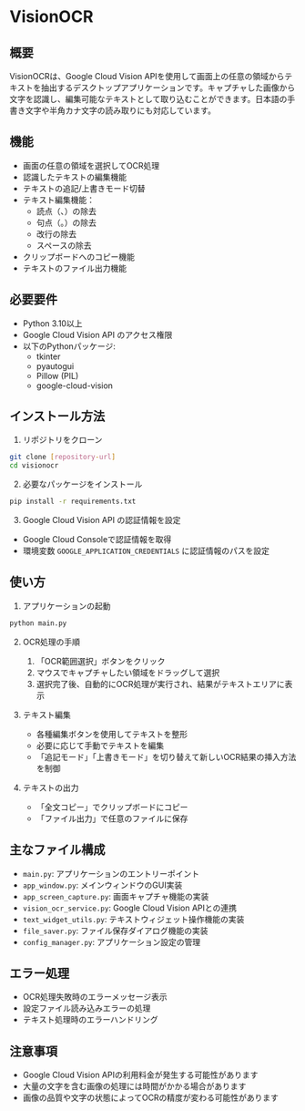 # VisionOCR

## 概要
VisionOCRは、Google Cloud Vision APIを使用して画面上の任意の領域からテキストを抽出するデスクトップアプリケーションです。キャプチャした画像から文字を認識し、編集可能なテキストとして取り込むことができます。日本語の手書き文字や半角カナ文字の読み取りにも対応しています。

## 機能
- 画面の任意の領域を選択してOCR処理
- 認識したテキストの編集機能
- テキストの追記/上書きモード切替
- テキスト編集機能：
  - 読点（、）の除去
  - 句点（。）の除去
  - 改行の除去
  - スペースの除去
- クリップボードへのコピー機能
- テキストのファイル出力機能

## 必要要件
- Python 3.10以上
- Google Cloud Vision API のアクセス権限
- 以下のPythonパッケージ:
  - tkinter
  - pyautogui
  - Pillow (PIL)
  - google-cloud-vision

## インストール方法
1. リポジトリをクローン
```bash
git clone [repository-url]
cd visionocr
```

2. 必要なパッケージをインストール
```bash
pip install -r requirements.txt
```

3. Google Cloud Vision API の認証情報を設定
- Google Cloud Consoleで認証情報を取得
- 環境変数 `GOOGLE_APPLICATION_CREDENTIALS` に認証情報のパスを設定

## 使い方
1. アプリケーションの起動
```bash
python main.py
```

2. OCR処理の手順
   1. 「OCR範囲選択」ボタンをクリック
   2. マウスでキャプチャしたい領域をドラッグして選択
   3. 選択完了後、自動的にOCR処理が実行され、結果がテキストエリアに表示

3. テキスト編集
   - 各種編集ボタンを使用してテキストを整形
   - 必要に応じて手動でテキストを編集
   - 「追記モード」「上書きモード」を切り替えて新しいOCR結果の挿入方法を制御

4. テキストの出力
   - 「全文コピー」でクリップボードにコピー
   - 「ファイル出力」で任意のファイルに保存

## 主なファイル構成
- `main.py`: アプリケーションのエントリーポイント
- `app_window.py`: メインウィンドウのGUI実装
- `app_screen_capture.py`: 画面キャプチャ機能の実装
- `vision_ocr_service.py`: Google Cloud Vision APIとの連携
- `text_widget_utils.py`: テキストウィジェット操作機能の実装
- `file_saver.py`: ファイル保存ダイアログ機能の実装
- `config_manager.py`: アプリケーション設定の管理

## エラー処理
- OCR処理失敗時のエラーメッセージ表示
- 設定ファイル読み込みエラーの処理
- テキスト処理時のエラーハンドリング

## 注意事項
- Google Cloud Vision APIの利用料金が発生する可能性があります
- 大量の文字を含む画像の処理には時間がかかる場合があります
- 画像の品質や文字の状態によってOCRの精度が変わる可能性があります

